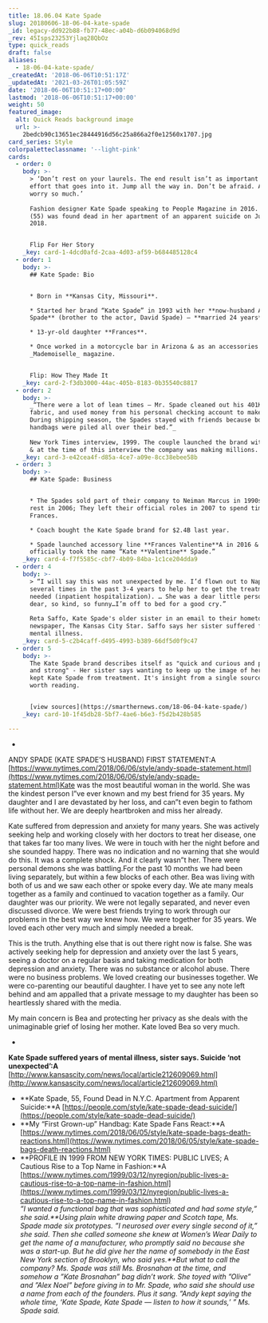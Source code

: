 ```yaml
---
title: 18.06.04 Kate Spade
slug: 20180606-18-06-04-kate-spade
_id: legacy-dd922b88-fb77-48ec-a04b-d6b094068d9d
_rev: 45Isps23253Yjlaq28QbOz
type: quick_reads
draft: false
aliases:
  - 18-06-04-kate-spade/
_createdAt: '2018-06-06T10:51:17Z'
_updatedAt: '2021-03-26T01:05:59Z'
date: '2018-06-06T10:51:17+00:00'
lastmod: '2018-06-06T10:51:17+00:00'
weight: 50
featured_image:
  alt: Quick Reads background image
  url: >-
    2bedcb90c13651ec28444916d56c25a866a2f0e12560x1707.jpg
card_series: Style
colorpaletteclassname: '--light-pink'
cards:
  - order: 0
    body: >-
      > ‘Don’t rest on your laurels. The end result isn’t as important as the
      effort that goes into it. Jump all the way in. Don’t be afraid. And don’t
      worry so much.’  
        
      Fashion designer Kate Spade speaking to People Magazine in 2016. Spade
      (55) was found dead in her apartment of an apparent suicide on June 5,
      2018.


      Flip For Her Story
    _key: card-1-4dcd0afd-2caa-4d03-af59-b684485128c4
  - order: 1
    body: >-
      ## Kate Spade: Bio


      * Born in **Kansas City, Missouri**.

      * Started her brand “Kate Spade” in 1993 with her **now-husband Andy
      Spade** (brother to the actor, David Spade) – **married 24 years**.

      * 13-yr-old daughter **Frances**.

      * Once worked in a motorcycle bar in Arizona & as an accessories editor at
      _Mademoiselle_ magazine.


      Flip: How They Made It
    _key: card-2-f3db3000-44ac-405b-8183-0b35540c8817
  - order: 2
    body: >-
      _“There were a lot of lean times — Mr. Spade cleaned out his 401K to buy
      fabric, and used money from his personal checking account to make payroll.
      During shipping season, the Spades stayed with friends because boxes of
      handbags were piled all over their bed.”_  
        
      New York Times interview, 1999. The couple launched the brand with $35,000
      & at the time of this interview the company was making millions.
    _key: card-3-e42cea4f-d85a-4ce7-a09e-8cc38ebee58b
  - order: 3
    body: >-
      ## Kate Spade: Business


      * The Spades sold part of their company to Neiman Marcus in 1990s & the
      rest in 2006; They left their official roles in 2007 to spend time with
      Frances.

      * Coach bought the Kate Spade brand for $2.4B last year.

      * Spade launched accessory line **Frances Valentine**A in 2016 &
      officially took the name “Kate **Valentine** Spade.”
    _key: card-4-f7f5585c-cbf7-4b09-84ba-1c1ce204dda9
  - order: 4
    body: >-
      > “I will say this was not unexpected by me. I’d flown out to Napa and NYC
      several times in the past 3-4 years to help her to get the treatment she
      needed (inpatient hospitalization). … She was a dear little person. So
      dear, so kind, so funny…I’m off to bed for a good cry.”  
        
      Reta Saffo, Kate Spade's older sister in an email to their hometown
      newspaper, The Kansas City Star. Saffo says her sister suffered from
      mental illness.
    _key: card-5-c2b4caff-d495-4993-b389-66df5d0f9c47
  - order: 5
    body: >-
      The Kate Spade brand describes itself as "quick and curious and playful
      and strong" - Her sister says wanting to keep up the image of her brand
      kept Kate Spade from treatment. It's insight from a single source, but
      worth reading.


      [view sources](https://smarthernews.com/18-06-04-kate-spade/)
    _key: card-10-1f45db28-5bf7-4ae6-b6e3-f5d2b428b585

---
```

* 

ANDY SPADE (KATE SPADE’S HUSBAND) FIRST STATEMENT:A [https://www.nytimes.com/2018/06/06/style/andy-spade-statement.html](https://www.nytimes.com/2018/06/06/style/andy-spade-statement.html)Kate was the most beautiful woman in the world. She was the kindest person I”ve ever known and my best friend for 35 years. My daughter and I are devastated by her loss, and can”t even begin to fathom life without her. We are deeply heartbroken and miss her already.

Kate suffered from depression and anxiety for many years. She was actively seeking help and working closely with her doctors to treat her disease, one that takes far too many lives. We were in touch with her the night before and she sounded happy. There was no indication and no warning that she would do this. It was a complete shock. And it clearly wasn”t her. There were personal demons she was battling.For the past 10 months we had been living separately, but within a few blocks of each other. Bea was living with both of us and we saw each other or spoke every day. We ate many meals together as a family and continued to vacation together as a family. Our daughter was our priority. We were not legally separated, and never even discussed divorce. We were best friends trying to work through our problems in the best way we knew how. We were together for 35 years. We loved each other very much and simply needed a break.

This is the truth. Anything else that is out there right now is false. She was actively seeking help for depression and anxiety over the last 5 years, seeing a doctor on a regular basis and taking medication for both depression and anxiety. There was no substance or alcohol abuse. There were no business problems. We loved creating our businesses together. We were co-parenting our beautiful daughter. I have yet to see any note left behind and am appalled that a private message to my daughter has been so heartlessly shared with the media.

My main concern is Bea and protecting her privacy as she deals with the unimaginable grief of losing her mother. Kate loved Bea so very much.

* 

**Kate Spade suffered years of mental illness, sister says. Suicide ‘not unexpected’:A** [http://www.kansascity.com/news/local/article212609069.html](http://www.kansascity.com/news/local/article212609069.html)

* **Kate Spade, 55, Found Dead in N.Y.C. Apartment from Apparent Suicide:**A [https://people.com/style/kate-spade-dead-suicide/](https://people.com/style/kate-spade-dead-suicide/)
* **My “First Grown-up” Handbag: Kate Spade Fans React:**A [https://www.nytimes.com/2018/06/05/style/kate-spade-bags-death-reactions.html](https://www.nytimes.com/2018/06/05/style/kate-spade-bags-death-reactions.html)
* **PROFILE IN 1999 FROM NEW YORK TIMES: PUBLIC LIVES; A Cautious Rise to a Top Name in Fashion:**A [https://www.nytimes.com/1999/03/12/nyregion/public-lives-a-cautious-rise-to-a-top-name-in-fashion.html](https://www.nytimes.com/1999/03/12/nyregion/public-lives-a-cautious-rise-to-a-top-name-in-fashion.html)  
_”I wanted a functional bag that was sophisticated and had some style,” she said.**Using plain white drawing paper and Scotch tape, Ms. Spade made six prototypes. ”I neurosed over every single second of it,” she said. Then she called someone she knew at Women’s Wear Daily to get the name of a manufacturer, who promptly said no because she was a start-up. But he did give her the name of somebody in the East New York section of Brooklyn, who said yes.**But what to call the company? Ms. Spade was still Ms. Brosnahan at the time, and somehow a ”Kate Brosnahan” bag didn’t work. She toyed with ”Olive” and ”Alex Noel” before giving in to Mr. Spade, who said she should use a name from each of the founders. Plus it sang. ”Andy kept saying the whole time, ‘Kate Spade, Kate Spade — listen to how it sounds,’ ” Ms. Spade said._